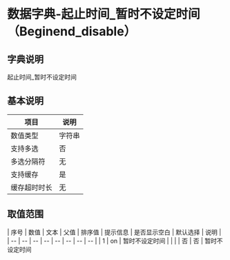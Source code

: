 # 数据字典-起止时间_暂时不设定时间（Beginend_disable）
## 字典说明
起止时间_暂时不设定时间

## 基本说明
| 项目 | 说明 |
| -- | -- |
| 数值类型 | 字符串 |
| 支持多选 | 否 |
| 多选分隔符 | 无 |
| 支持缓存 | 是 |
| 缓存超时时长 | 无 |

## 取值范围
| 序号 | 数值 | 文本 | 父值 | 排序值 | 提示信息 | 是否显示空白 | 默认选择 | 说明 |
| -- | -- | -- | -- | -- | -- | -- | -- |
| 1 | on | 暂时不设定时间 |  |  |  | 否 | 否 | 暂时不设定时间


